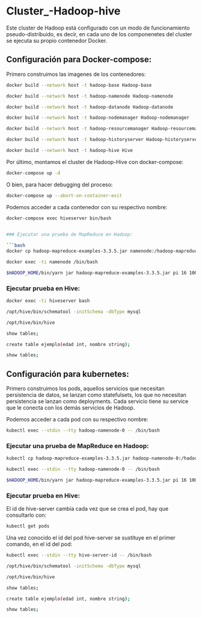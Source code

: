 # Cluster_-Hadoop-hive

Este cluster de Hadoop está configurado con un modo de funcionamiento pseudo-distribuido, es decir, en cada uno de los componenetes del cluster se ejecuta su propio contenedor Docker.

## Configuración para Docker-compose:

Primero construimos las imagenes de los contenedores:

```bash
docker build --network host -t hadoop-base Hadoop-base

docker build --network host -t hadoop-namenode Hadoop-namenode

docker build --network host -t hadoop-datanode Hadoop-datanode

docker build --network host -t hadoop-nodemanager Hadoop-nodemanager

docker build --network host -t hadoop-resourcemanager Hadoop-resourcemanager

docker build --network host -t hadoop-historyserver Hadoop-historyserver

docker build --network host -t hadoop-hive Hive
```

Por último, montamos el cluster de Hadoop-Hive con docker-compose:

```bash
docker-compose up -d
```

O bien, para hacer debugging del proceso: 

```bash
docker-compose up --abort-on-container-exit
```

Podemos acceder a cada contenedor con su respectivo nombre:

```bash
docker-compose exec hiveserver bin/bash
 

### Ejecutar una prueba de MapReduce en Hadoop:

```bash
docker cp hadoop-mapreduce-examples-3.3.5.jar namenode:/hadoop-mapreduce-examples-3.3.5.jar

docker exec -ti namenode /bin/bash

$HADOOP_HOME/bin/yarn jar hadoop-mapreduce-examples-3.3.5.jar pi 16 1000
```

### Ejecutar prueba en Hive:

```bash
docker exec -ti hiveserver bash

/opt/hive/bin/schematool -initSchema -dbType mysql

/opt/hive/bin/hive

show tables;

create table ejemplo(edad int, nombre string);

show tables;
```

## Configuración para kubernetes:

Primero construimos los pods, aquellos servicios que necesitan persistencia de datos, se lanzan como statefulsets, los que no necesitan persistencia
se lanzan como deployments. Cada servicio tiene su service que le conecta con los demás servicios de Hadoop.

Podemos acceder a cada pod con su respectivo nombre:

```bash
kubectl exec --stdin --tty hadoop-namenode-0 -- /bin/bash
```

### Ejecutar una prueba de MapReduce en Hadoop:

```bash
kubectl cp hadoop-mapreduce-examples-3.3.5.jar hadoop-namenode-0:/hadoop-mapreduce-examples-3.3.5.jar

kubectl exec --stdin --tty hadoop-namenode-0 -- /bin/bash

$HADOOP_HOME/bin/yarn jar hadoop-mapreduce-examples-3.3.5.jar pi 16 1000
```

### Ejecutar prueba en Hive:

El id de hive-server cambia cada vez que se crea el pod, hay que consultarlo con:

```bash
kubectl get pods
```

Una vez conocido el id del pod hive-server se sustituye en el primer comando, en el id del pod:

```bash
kubectl exec --stdin --tty hive-server-id -- /bin/bash

/opt/hive/bin/schematool -initSchema -dbType mysql

/opt/hive/bin/hive

show tables;

create table ejemplo(edad int, nombre string);

show tables;
```

